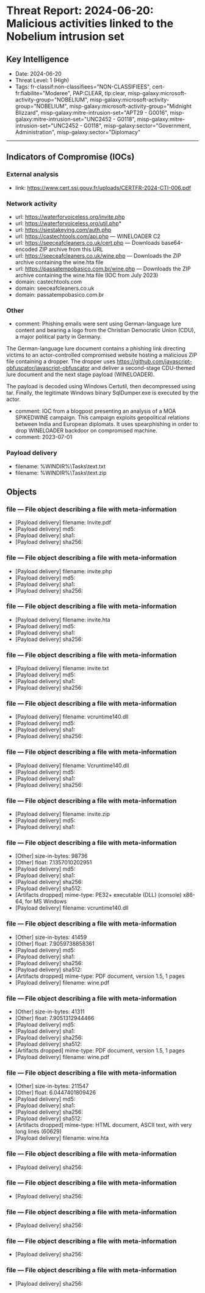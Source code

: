# Threat Report: 2024-06-20: Malicious activities linked to the Nobelium intrusion set


## Key Intelligence
* Date: 2024-06-20
* Threat Level: 1 (High)
* Tags: fr-classif:non-classifiees="NON-CLASSIFIEES", cert-fr:fiabilite="Moderee", PAP:CLEAR, tlp:clear, misp-galaxy:microsoft-activity-group="NOBELIUM", misp-galaxy:microsoft-activity-group="NOBELIUM", misp-galaxy:microsoft-activity-group="Midnight Blizzard", misp-galaxy:mitre-intrusion-set="APT29 - G0016", misp-galaxy:mitre-intrusion-set="UNC2452 - G0118", misp-galaxy:mitre-intrusion-set="UNC2452 - G0118", misp-galaxy:sector="Government, Administration", misp-galaxy:sector="Diplomacy"

---

## Indicators of Compromise (IOCs)
### External analysis
* link: https://www.cert.ssi.gouv.fr/uploads/CERTFR-2024-CTI-006.pdf

### Network activity
* url: https://waterforvoiceless.org/invite.php
* url: https://waterforvoiceless.org/util.php*
* url: https://siestakeying.com/auth.php
* url: https://castechtools.com/api.php — WINELOADER C2
* url: https://seeceafcleaners.co.uk/cert.php — Downloads base64-encoded ZIP archive from this URL
* url: https://seeceafcleaners.co.uk/wine.php — Downloads the ZIP archive containing the wine.hta file
* url: https://passatempobasico.com.br/wine.php — Downloads the ZIP archive containing the wine.hta file (IOC from July 2023)
* domain: castechtools.com
* domain: seeceafcleaners.co.uk
* domain: passatempobasico.com.br

### Other
* comment: Phishing emails were sent using German-language lure content and bearing a logo from the Christian Democratic Union (CDU), a major political party in Germany.

The German-language lure document contains a phishing link directing victims to an actor-controlled compromised website hosting a malicious ZIP file containing a dropper. The dropper uses https://github.com/javascript-obfuscator/javascript-obfuscator and deliver a second-stage CDU-themed lure document and the next stage payload (WINELOADER).

The payload is decoded using Windows Certutil, then decompressed using tar. Finally, the legitimate Windows binary SqlDumper.exe is executed by the actor.
* comment: IOC from a blogpost presenting an analysis of a MOA SPIKEDWINE campaign. This campaign exploits geopolitical relations between India and European diplomats. It uses spearphishing in order to drop WINELOADER backdoor on compromised machine.
* comment: 2023-07-01

### Payload delivery
* filename: %WINDIR%\Tasks\text.txt
* filename: %WINDIR%\Tasks\text.zip

## Objects
### file — File object describing a file with meta-information
* [Payload delivery] filename: Invite.pdf
* [Payload delivery] md5: <md5>
* [Payload delivery] sha1: <sha1>
* [Payload delivery] sha256: <sha256>

### file — File object describing a file with meta-information
* [Payload delivery] filename: invite.php
* [Payload delivery] md5: <md5>
* [Payload delivery] sha1: <sha1>
* [Payload delivery] sha256: <sha256>

### file — File object describing a file with meta-information
* [Payload delivery] filename: invite.hta
* [Payload delivery] md5: <md5>
* [Payload delivery] sha1: <sha1>
* [Payload delivery] sha256: <sha256>

### file — File object describing a file with meta-information
* [Payload delivery] filename: invite.txt
* [Payload delivery] md5: <md5>
* [Payload delivery] sha1: <sha1>
* [Payload delivery] sha256: <sha256>

### file — File object describing a file with meta-information
* [Payload delivery] filename: vcruntime140.dll
* [Payload delivery] md5: <md5>
* [Payload delivery] sha1: <sha1>
* [Payload delivery] sha256: <sha256>

### file — File object describing a file with meta-information
* [Payload delivery] filename: Vcruntime140.dll
* [Payload delivery] md5: <md5>
* [Payload delivery] sha1: <sha1>
* [Payload delivery] sha256: <sha256>

### file — File object describing a file with meta-information
* [Payload delivery] filename: invite.zip
* [Payload delivery] md5: <md5>
* [Payload delivery] sha1: <sha1>

### file — File object describing a file with meta-information
* [Other] size-in-bytes: 98736
* [Other] float: 7.1357010202951
* [Payload delivery] md5: <md5>
* [Payload delivery] sha1: <sha1>
* [Payload delivery] sha256: <sha256>
* [Payload delivery] sha512: <sha512>
* [Artifacts dropped] mime-type: PE32+ executable (DLL) (console) x86-64, for MS Windows
* [Payload delivery] filename: vcruntime140.dll

### file — File object describing a file with meta-information
* [Other] size-in-bytes: 41459
* [Other] float: 7.9059738858361
* [Payload delivery] md5: <md5>
* [Payload delivery] sha1: <sha1>
* [Payload delivery] sha256: <sha256>
* [Payload delivery] sha512: <sha512>
* [Artifacts dropped] mime-type: PDF document, version 1.5, 1 pages
* [Payload delivery] filename: wine.pdf

### file — File object describing a file with meta-information
* [Other] size-in-bytes: 41311
* [Other] float: 7.9051312944466
* [Payload delivery] md5: <md5>
* [Payload delivery] sha1: <sha1>
* [Payload delivery] sha256: <sha256>
* [Payload delivery] sha512: <sha512>
* [Artifacts dropped] mime-type: PDF document, version 1.5, 1 pages
* [Payload delivery] filename: wine.pdf

### file — File object describing a file with meta-information
* [Other] size-in-bytes: 211547
* [Other] float: 6.0447401809426
* [Payload delivery] md5: <md5>
* [Payload delivery] sha1: <sha1>
* [Payload delivery] sha256: <sha256>
* [Payload delivery] sha512: <sha512>
* [Artifacts dropped] mime-type: HTML document, ASCII text, with very long lines (60629)
* [Payload delivery] filename: wine.hta

### file — File object describing a file with meta-information
* [Payload delivery] sha256: <sha256>

### file — File object describing a file with meta-information
* [Payload delivery] sha256: <sha256>

### file — File object describing a file with meta-information
* [Payload delivery] sha256: <sha256>

### file — File object describing a file with meta-information
* [Payload delivery] sha256: <sha256>

### file — File object describing a file with meta-information
* [Payload delivery] sha256: <sha256>
